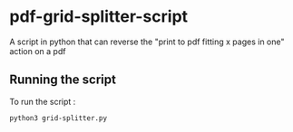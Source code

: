 # pdf-grid-splitter-script
A script in python that can reverse the "print to pdf fitting x pages in one" action on a pdf


## Running the script

To run the script :

```bash
python3 grid-splitter.py
